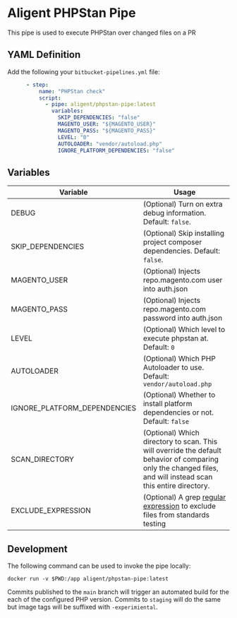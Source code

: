 # Aligent PHPStan Pipe

This pipe is used to execute PHPStan over changed files on a PR

## YAML Definition

Add the following your `bitbucket-pipelines.yml` file:

```yaml
      - step:
          name: "PHPStan check"
          script:
            - pipe: aligent/phpstan-pipe:latest
              variables:
                SKIP_DEPENDENCIES: "false"
                MAGENTO_USER: "${MAGENTO_USER}"
                MAGENTO_PASS: "${MAGENTO_PASS}"
                LEVEL: "0"
                AUTOLOADER: "vendor/autoload.php"
                IGNORE_PLATFORM_DEPENDENCIES: "false"
```
## Variables

| Variable              | Usage                                                       |
| -----------------------------| ----------------------------------------------------------- |
| DEBUG                        | (Optional) Turn on extra debug information. Default: `false`. |
| SKIP_DEPENDENCIES            | (Optional) Skip installing project composer dependencies. Default: `false`. |
| MAGENTO_USER                 | (Optional) Injects repo.magento.com user into auth.json |
| MAGENTO_PASS                 | (Optional) Injects repo.magento.com password into auth.json|
| LEVEL                        | (Optional) Which level to execute phpstan at. Default: `0`|
| AUTOLOADER                   | (Optional) Which PHP Autoloader to use. Default: `vendor/autoload.php`|
| IGNORE_PLATFORM_DEPENDENCIES | (Optional) Whether to install platform dependencies or not. Default: `false`|
| SCAN_DIRECTORY               | (Optional) Which directory to scan. This will override the default behavior of comparing only the changed files, and will instead scan this entire directory. |
| EXCLUDE_EXPRESSION           | (Optional) A grep [regular expression](https://www.gnu.org/software/grep/manual/html_node/Basic-vs-Extended.html) to exclude files from standards testing|

## Development

The following command can be used to invoke the pipe locally:
```
docker run -v $PWD:/app aligent/phpstan-pipe:latest
```

Commits published to the `main` branch  will trigger an automated build for the each of the configured PHP version.
Commits to `staging` will do the same but image tags will be suffixed with `-experimiental`.